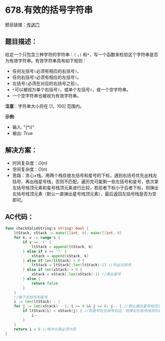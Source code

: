 # 678.有效的括号字符串
题目链接：[传送门](https://leetcode-cn.com/problems/valid-parenthesis-string/)

## 题目描述：
给定一个只包含三种字符的字符串：`(` ，`)` 和`*`，写一个函数来检验这个字符串是否为有效字符串。有效字符串具有如下规则：

- 任何左括号`(`必须有相应的右括号`)`。
- 任何右括号`)`必须有相应的左括号`(`。
- 左括号`(`必须在对应的右括号之前`)`。
- `*`可以被视为单个右括号`)`，或单个左括号`(`，或一个空字符串。
- 一个空字符串也被视为有效字符串。

**注意**：字符串大小将在 [1，100] 范围内。

**示例**:
- 输入: "(*))"
- 输出: True

## 解决方案：
- 时间复杂度：$O(n)$
- 空间复杂度：$O(n)$
- 思路：贪心+栈。用两个栈存放左括号和星号的下标，遇到右括号优先出栈左括号，再出栈星号栈，否则不匹配。遍历完可能剩一些左括号和星号，依次拿左括号栈顶元素和星号栈顶元素进行比较，若前者下标小于后者下标，则弹出左括号栈顶元素（默认一直弹出星号栈顶元素），最后返回左括号栈是否为空即可。

## AC代码：
```go
func checkValidString(s string) bool {
	ltStack, xStack := make([]int, 0), make([]int, 0)
	for k, v := range s {
		if v == '(' {
			ltStack = append(ltStack, k)
		} else if v == '*' {
			xStack = append(xStack, k)
		} else if len(ltStack) > 0 {
			ltStack = ltStack[:len(ltStack)-1] //先出左括号
		} else if len(xStack) > 0 {
			xStack = xStack[:len(xStack)-1] //再出星号
		} else {
			return false
		}
	}
	//剩下左括号和星号
	i := len(ltStack) - 1
	for j := len(xStack) - 1; i >= 0 && j >= 0; j-- { //默认弹出星号栈顶元素
		if ltStack[i] < xStack[j] { //若星号在左括号右边，则弹出左括号栈顶元素
			i--
		}
	}
	return i < 0 //栈中元素必须为空
}
```